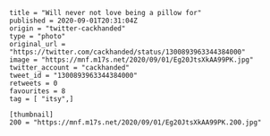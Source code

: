 ```
title = "Will never not love being a pillow for"
published = 2020-09-01T20:31:04Z
origin = "twitter-cackhanded"
type = "photo"
original_url = "https://twitter.com/cackhanded/status/1300893963344384000"
image = "https://mnf.m17s.net/2020/09/01/Eg20JtsXkAA99PK.jpg"
twitter_account = "cackhanded"
tweet_id = "1300893963344384000"
retweets = 0
favourites = 8
tag = [ "itsy",]

[thumbnail]
200 = "https://mnf.m17s.net/2020/09/01/Eg20JtsXkAA99PK.200.jpg"
```

<p class='image'><img src='https://mnf.m17s.net/2020/09/01/Eg20JtsXkAA99PK.jpg' alt=''></p>

